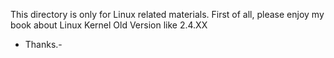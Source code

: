This directory is only for Linux related materials.
First of all, please enjoy my book about Linux Kernel Old Version like 2.4.XX

- Thanks.-
